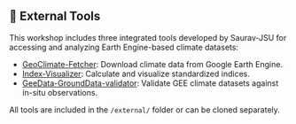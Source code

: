 ## 🔗 External Tools

This workshop includes three integrated tools developed by Saurav-JSU for accessing and analyzing Earth Engine-based climate datasets:

- [GeoClimate-Fetcher](https://github.com/Saurav-JSU/GeoClimate-Fetcher): Download climate data from Google Earth Engine.
- [Index-Visualizer](https://github.com/Saurav-JSU/Index-Visualizer): Calculate and visualize standardized indices.
- [GeeData-GroundData-validator](https://github.com/Saurav-JSU/GeeData-GroundData-validator): Validate GEE climate datasets against in-situ observations.

All tools are included in the `/external/` folder or can be cloned separately.
